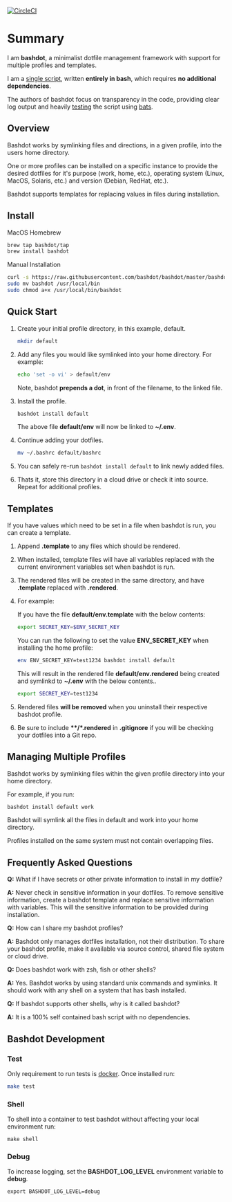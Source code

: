 [![CircleCI](https://circleci.com/gh/bashdot/bashdot/tree/master.svg?style=svg)](https://circleci.com/gh/bashdot/bashdot/tree/master)

# Summary

I am **bashdot**, a minimalist dotfile management framework with support for 
multiple profiles and templates.

I am a [single script](https://github.com/bashdot/bashdot/blob/master/bashdot), written
**entirely in bash**, which requires **no additional dependencies**.

The authors of bashdot focus on transparency in the code, providing
clear log output and heavily [testing](https://circleci.com/gh/bashdot/bashdot/tree/master)
the script using [bats](https://github.com/sstephenson/bats).

## Overview

Bashdot works by symlinking files and directions, in a given profile, into the
users home directory.

One or more profiles can be installed on a specific instance to provide
the desired dotfiles for it's purpose (work, home, etc.), operating
system (Linux, MacOS, Solaris, etc.) and version (Debian, RedHat, etc.).

Bashdot supports templates for replacing values in files during installation.

## Install

MacOS Homebrew

```sh
brew tap bashdot/tap
brew install bashdot
```

Manual Installation

```sh
curl -s https://raw.githubusercontent.com/bashdot/bashdot/master/bashdot > bashdot
sudo mv bashdot /usr/local/bin
sudo chmod a+x /usr/local/bin/bashdot
```

## Quick Start

1. Create your initial profile directory, in this example, default.

    ```sh
    mkdir default
    ```

1. Add any files you would like symlinked into your home directory. For example:


    ```sh
    echo 'set -o vi' > default/env
    ```

    Note, bashdot **prepends a dot**, in front of the filename, to the linked file.


1. Install the profile.

    ```sh
    bashdot install default
    ```

    The above file **default/env** will now be linked to **~/.env**.

1. Continue adding your dotfiles.


   ```sh
   mv ~/.bashrc default/bashrc
   ```

1. You can safely re-run ```bashdot install default``` to link newly added files.

1. Thats it, store this directory in a cloud drive or check it into source. Repeat for additional profiles.

## Templates

If you have values which need to be set in a file when bashdot is run, you can create a template.

1. Append **.template** to any files which should be rendered.

1. When installed, template files will have all variables replaced with the current
environment variables set when bashdot is run.

1. The rendered files will be created in the same directory, and have **.template** replaced
with **.rendered**.

1. For example:

    If you have the file **default/env.template** with the below contents:

    ```sh
    export SECRET_KEY=$ENV_SECRET_KEY
    ```

    You can run the following to set the value **ENV_SECRET_KEY** when installing the home profile:

    ```sh
    env ENV_SECRET_KEY=test1234 bashdot install default
    ```

    This will result in the rendered file **default/env.rendered** being created and symlinkd to **~/.env** with the below contents..

    ```sh
    export SECRET_KEY=test1234
    ```

1. Rendered files **will be removed** when you uninstall their respective bashdot profile.

1. Be sure to include **\*\*/\*.rendered** in **.gitignore** if you will be checking your dotfiles
into a Git repo.

## Managing Multiple Profiles

Bashdot works by symlinking files within the given profile directory into your home directory.

For example, if you run:

```sh
bashdot install default work
```

Bashdot will symlink all the files in default and work into your home directory.

Profiles installed on the same system must not contain overlapping files.

## Frequently Asked Questions

**Q:** What if I have secrets or other private information to install in my dotfile?

**A:** Never check in sensitive information in your dotfiles. To remove
sensitive information, create a bashdot template and replace sensitive information
with variables. This will the sensitive information to be provided during installation.

**Q:** How can I share my bashdot profiles?

**A:** Bashdot only manages dotfiles installation, not their distribution. To share your
bashdot profile, make it available via source control, shared file system or cloud drive.

**Q:** Does bashdot work with zsh, fish or other shells?

**A:** Yes. Bashdot works by using standard unix commands and symlinks. It should work 
with any shell on a system that has bash installed.

**Q:** If bashdot supports other shells, why is it called bashdot?

**A:** It is a 100% self contained bash script with no dependencies.

## Bashdot Development

### Test

Only requirement to run tests is [docker](https://docs.docker.com/install/). Once installed run:

```sh
make test
```

### Shell

To shell into a container to test bashdot without affecting your local environment run:

```
make shell
```

### Debug

To increase logging, set the **BASHDOT_LOG_LEVEL** environment variable to **debug**.

```
export BASHDOT_LOG_LEVEL=debug
```

